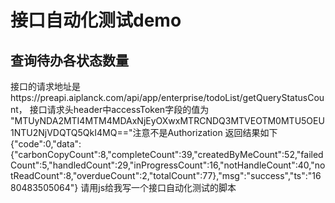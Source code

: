 
# 接口自动化测试demo
## 查询待办各状态数量

接口的请求地址是https://preapi.aiplanck.com/api/app/enterprise/todoList/getQueryStatusCount，
接口请求头header中accessToken字段的值为 "MTUyNDA2MTI4MTM4MDAxNjEyOXwxMTRCNDQ3MTVEOTM0MTU5OEU1NTU2NjVDQTQ5QkI4MQ=="注意不是Authorization
返回结果如下
{"code":0,"data":{"carbonCopyCount":8,"completeCount":39,"createdByMeCount":52,"failedCount":5,"handledCount":29,"inProgressCount":16,"notHandleCount":40,"notReadCount":8,"overdueCount":2,"totalCount":77},"msg":"success","ts":"1680483505064"}
请用js给我写一个接口自动化测试的脚本

